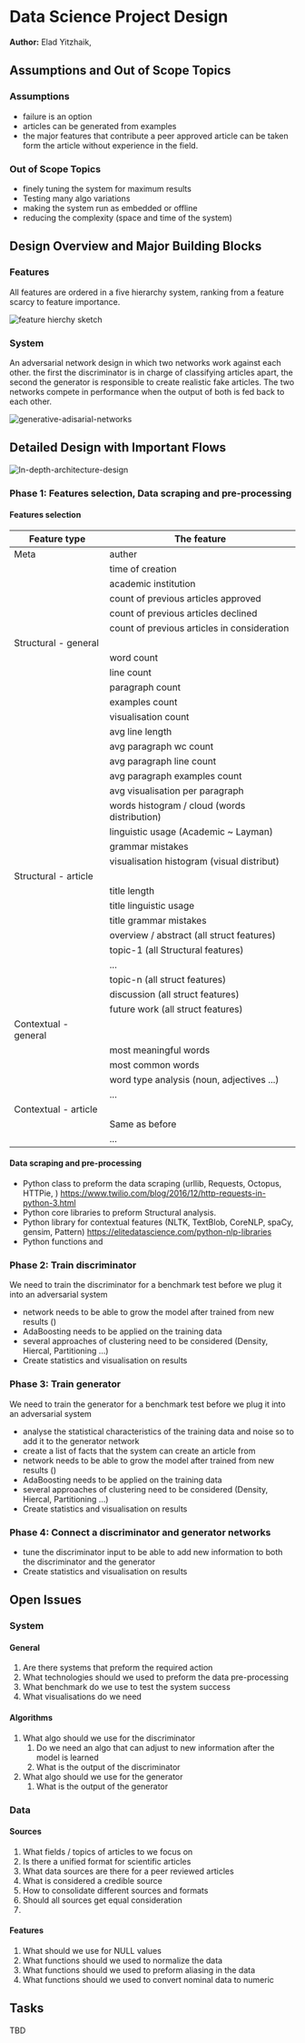 # Data Science Project Design
**Author:** Elad Yitzhaik,

## Assumptions and Out of Scope Topics
### Assumptions
- failure is an option
- articles can be generated from examples
- the major features that contribute a peer approved article can be taken form the article without experience in the field. 

### Out of Scope Topics
- finely tuning the system for maximum results
- Testing many algo variations
- making the system run as embedded or offline
- reducing the complexity (space and time of the system)

## Design Overview and Major Building Blocks
### Features
All features are ordered in a five hierarchy system, ranking from a feature scarcy to feature importance.

![feature hierchy sketch](images/feature-hierarchy-sketch.png) <br>
### System
An adversarial network design in which two networks work against each other.
the first the discriminator is in charge of classifying articles apart, the second the generator is responsible to create realistic fake articles.
The two networks compete in performance when the output of both is fed back to each other.

![generative-adisarial-networks](images/generative-adversarial-network.png) <br>

## Detailed Design with Important Flows
![In-depth-architecture-design](images/In-depth-architecture-design.svg) <br>

### Phase 1: Features selection, Data scraping and pre-processing
#### Features selection
| Feature type           | The feature                                 |
| ---------------------- | ------------------------------------------- |
| Meta                   | auther                                      |
|                        | time of creation                            |
|                        | academic institution                        |
|                        | count of previous articles approved         |
|                        | count of previous articles declined         |
|                        | count of previous articles in consideration |
| Structural - general   |                                             |
|                        | word count                                  |
|                        | line count                                  |
|                        | paragraph count                             |
|                        | examples count                              |
|                        | visualisation count                         |
|                        | avg line length                             |
|                        | avg paragraph wc count                      |
|                        | avg paragraph line count                    |
|                        | avg paragraph examples count                |
|                        | avg visualisation per paragraph             |
|                        | words histogram / cloud (words distribution)|
|                        | linguistic usage (Academic ~ Layman)        |
|                        | grammar mistakes                            |
|                        | visualisation histogram (visual distribut)  |
| Structural - article   |                                             |
|                        | title length                                |
|                        | title linguistic usage                      |
|                        | title grammar mistakes                      |
|                        | overview / abstract (all struct features)   |
|                        | topic-1 (all Structural features)           |
|                        | ...                                         |
|                        | topic-n (all struct features)               |
|                        | discussion (all struct features)            |
|                        | future work (all struct features)           |
| Contextual - general   |                                             |
|                        | most meaningful words                       |
|                        | most common words                           |
|                        | word type analysis (noun, adjectives ...)   |
|                        | ...                                         |
| Contextual - article   |                                             |
|                        | Same as before                              |
|                        | ...                                         |

#### Data scraping and pre-processing
- Python class to preform the data scraping (urllib, Requests, Octopus, HTTPie, )
https://www.twilio.com/blog/2016/12/http-requests-in-python-3.html
- Python core libraries to preform Structural analysis.
- Python library for contextual features (NLTK, TextBlob, CoreNLP, spaCy, gensim, Pattern)
https://elitedatascience.com/python-nlp-libraries
- Python functions and 

### Phase 2: Train discriminator
We need to train the discriminator for a benchmark test before we plug it into an adversarial system
- network needs to be able to grow the model after trained from new results ()
- AdaBoosting needs to be applied on the training data
- several approaches of clustering need to be considered (Density, Hiercal, Partitioning ...)
- Create statistics and visualisation on results

### Phase 3: Train generator
We need to train the generator for a benchmark test before we plug it into an adversarial system
- analyse the statistical characteristics of the training data and noise so to add it to the generator network
- create a list of facts that the system can create an article from
- network needs to be able to grow the model after trained from new results ()
- AdaBoosting needs to be applied on the training data
- several approaches of clustering need to be considered (Density, Hiercal, Partitioning ...)
- Create statistics and visualisation on results

### Phase 4: Connect a discriminator and generator networks
- tune the discriminator input to be able to add new information to both the discriminator and the generator
- Create statistics and visualisation on results

## Open Issues
### System
#### General
1. Are there systems that preform the required action
2. What technologies should we used to preform the data pre-processing
3. What benchmark do we use to test the system success
4. What visualisations do we need
#### Algorithms
1. What algo should we use for the discriminator
    1. Do we need an algo that can adjust to new information after the model is learned
    2. What is the output of the discriminator
2. What algo should we use for the generator
    1. What is the output of the generator

### Data
#### Sources
1. What fields / topics of articles to we focus on
2. Is there a unified format for scientific articles
3. What data sources are there for a peer reviewed articles
4. What is considered a credible source
5. How to consolidate different sources and formats
6. Should all sources get equal consideration
7.  
#### Features
1. What should we use for NULL values
2. What functions should we used to normalize the data
3. What functions should we used to preform aliasing in the data
4. What functions should we used to convert nominal data to numeric

## Tasks
TBD
